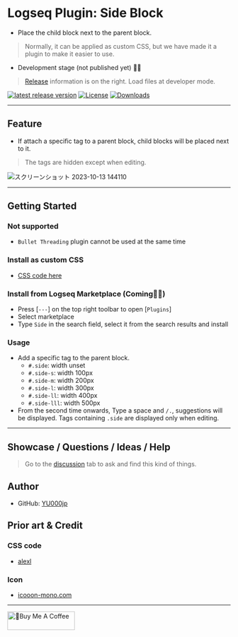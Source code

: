 # Logseq Plugin: Side Block

- Place the child block next to the parent block.

> Normally, it can be applied as custom CSS, but we have made it a plugin to make it easier to use.

- Development stage (not published yet) 👷🚧

> [Release](https://github.com/YU000jp/logseq-plugin-side-block/releases) information is on the right. Load files at developer mode.

[![latest release version](https://img.shields.io/github/v/release/YU000jp/logseq-plugin-side-block)](https://github.com/YU000jp/logseq-plugin-side-block/releases)
[![License](https://img.shields.io/github/license/YU000jp/logseq-plugin-side-block?color=blue)](https://github.com/YU000jp/logseq-plugin-side-block/LICENSE)
[![Downloads](https://img.shields.io/github/downloads/YU000jp/logseq-plugin-side-block/total.svg)](https://github.com/YU000jp/logseq-plugin-side-block/releases)
<!-- Published 2023 -->

---

## Feature

- If attach a specific tag to a parent block, child blocks will be placed next to it.
> The tags are hidden except when editing.

![スクリーンショット 2023-10-13 144110](https://github.com/YU000jp/logseq-plugin-side-block/assets/111847207/c85ebc5e-9442-42c0-bac5-1616203483ca)

---

## Getting Started

### Not supported

- `Bullet Threading` plugin cannot be used at the same time

### Install as custom CSS

- [CSS code here](https://github.com/YU000jp/logseq-plugin-side-block/blob/main/src/style.css)

### Install from Logseq Marketplace (Coming👷🚧)

- Press [`---`] on the top right toolbar to open [`Plugins`]
- Select marketplace
- Type `Side` in the search field, select it from the search results and install

### Usage

- Add a specific tag to the parent block.
  - `#.side`: width unset
  - `#.side-s`: width 100px
  - `#.side-m`: width 200px
  - `#.side-l`: width 300px
  - `#.side-ll`: width 400px
  - `#.side-lll`: width 500px
- From the second time onwards, Type a space and `/.`, suggestions will be displayed.
Tags containing `.side` are displayed only when editing.

---

## Showcase / Questions / Ideas / Help

> Go to the [discussion](https://github.com/YU000jp/logseq-plugin-side-block/discussions) tab to ask and find this kind of things.

## Author

- GitHub: [YU000jp](https://github.com/YU000jp)

## Prior art & Credit

### CSS code

- [alexl](https://codeberg.org/alexl/for-logseq)

### Icon

- [icooon-mono.com](https://icooon-mono.com/00372-%e3%83%96%e3%83%ad%e3%83%83%e3%82%b3%e3%83%aa%e3%83%bc/)

---

<a href="https://www.buymeacoffee.com/yu000japan" target="_blank"><img src="https://cdn.buymeacoffee.com/buttons/v2/default-violet.png" alt="🍌Buy Me A Coffee" style="height: 42px;width: 152px" ></a>
